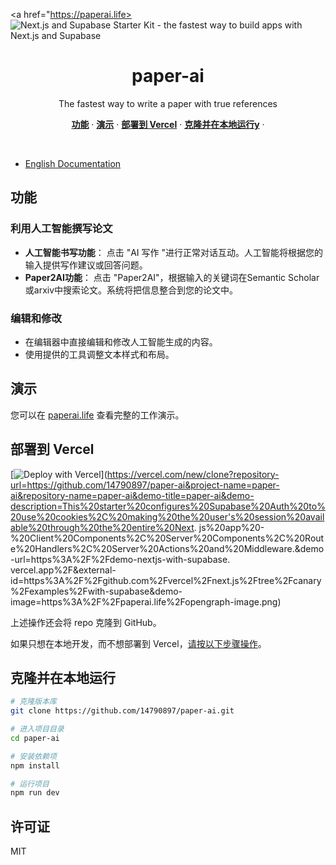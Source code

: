 <a href="https://paperai.life>
  <img alt="Next.js and Supabase Starter Kit - the fastest way to build apps with Next.js and Supabase" src="https://paperai.life/opengraph-image.png">
  <h1 align="center">paper-ai</h1>
</a>

<p align="center">
 The fastest way to write a paper with true references
</p>

<p align="center">
  <a href="#功能"><strong>功能</strong></a> ·
  <a href="#演示"><strong>演示</strong></a> ·
  <a href="#部署到 Vercel"><strong>部署到 Vercel</strong></a> ·
  <a href="#克隆并在本地运行"><strong>克隆并在本地运行y</strong></a> ·
  <!-- <a href="#feedback-and-issues"><strong>Feedback and issues</strong></a>
  <a href="#more-supabase-examples"><strong>More Examples</strong></a> -->
</p>
<br/>

- [English Documentation](./README_en.md)

## 功能

### 利用人工智能撰写论文

- **人工智能书写功能**： 点击 "AI 写作 "进行正常对话互动。人工智能将根据您的输入提供写作建议或回答问题。
- **Paper2AI功能**： 点击 "Paper2AI"，根据输入的关键词在Semantic Scholar或arxiv中搜索论文。系统将把信息整合到您的论文中。

### 编辑和修改

- 在编辑器中直接编辑和修改人工智能生成的内容。
- 使用提供的工具调整文本样式和布局。

## 演示

您可以在 [paperai.life](https://paperai.life) 查看完整的工作演示。

## 部署到 Vercel

[![Deploy with Vercel](https://vercel.com/button)](https://vercel.com/new/clone?repository-url=https://github.com/14790897/paper-ai&project-name=paper-ai&repository-name=paper-ai&demo-title=paper-ai&demo-description=This%20starter%20configures%20Supabase%20Auth%20to%20use%20cookies%2C%20making%20the%20user's%20session%20available%20through%20the%20entire%20Next. js%20app%20-%20Client%20Components%2C%20Server%20Components%2C%20Route%20Handlers%2C%20Server%20Actions%20and%20Middleware.&demo-url=https%3A%2F%2Fdemo-nextjs-with-supabase. vercel.app%2F&external-id=https%3A%2F%2Fgithub.com%2Fvercel%2Fnext.js%2Ftree%2Fcanary%2Fexamples%2Fwith-supabase&demo-image=https%3A%2F%2Fpaperai.life%2Fopengraph-image.png)

上述操作还会将 repo 克隆到 GitHub。

如果只想在本地开发，而不想部署到 Vercel，[请按以下步骤操作](#clone-and-run-locally)。

## 克隆并在本地运行

```bash
# 克隆版本库
git clone https://github.com/14790897/paper-ai.git

# 进入项目目录
cd paper-ai

# 安装依赖项
npm install

# 运行项目
npm run dev

 ```

## 许可证
MIT